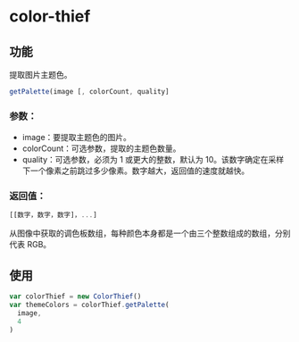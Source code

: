 # color-thief

## 功能

提取图片主题色。

```js
getPalette(image [, colorCount, quality]
```

### 参数：

- image：要提取主题色的图片。
- colorCount：可选参数，提取的主题色数量。
- quality：可选参数，必须为 1 或更大的整数，默认为 10。该数字确定在采样下一个像素之前跳过多少像素。数字越大，返回值的速度就越快。

### 返回值：

```js
[[数字，数字，数字]，...]
```

从图像中获取的调色板数组，每种颜色本身都是一个由三个整数组成的数组，分别代表 RGB。

## 使用

```js
var colorThief = new ColorThief()
var themeColors = colorThief.getPalette(
  image,
  4
)
```
